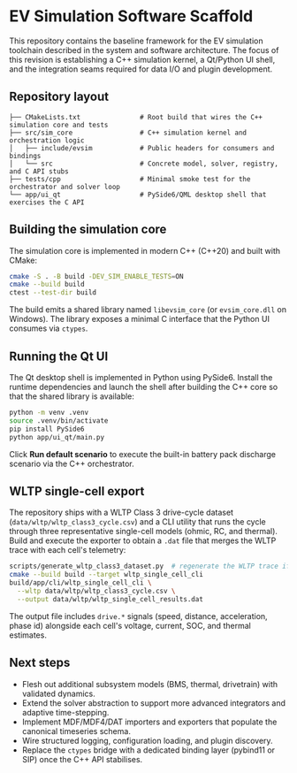 # EV Simulation Software Scaffold

This repository contains the baseline framework for the EV simulation toolchain described in the
system and software architecture. The focus of this revision is establishing a C++ simulation
kernel, a Qt/Python UI shell, and the integration seams required for data I/O and plugin
development.

## Repository layout

```
├── CMakeLists.txt               # Root build that wires the C++ simulation core and tests
├── src/sim_core                 # C++ simulation kernel and orchestration logic
│   ├── include/evsim            # Public headers for consumers and bindings
│   └── src                      # Concrete model, solver, registry, and C API stubs
├── tests/cpp                    # Minimal smoke test for the orchestrator and solver loop
└── app/ui_qt                    # PySide6/QML desktop shell that exercises the C API
```

## Building the simulation core

The simulation core is implemented in modern C++ (C++20) and built with CMake:

```bash
cmake -S . -B build -DEV_SIM_ENABLE_TESTS=ON
cmake --build build
ctest --test-dir build
```

The build emits a shared library named `libevsim_core` (or `evsim_core.dll` on Windows). The
library exposes a minimal C interface that the Python UI consumes via `ctypes`.

## Running the Qt UI

The Qt desktop shell is implemented in Python using PySide6. Install the runtime dependencies and
launch the shell after building the C++ core so that the shared library is available:

```bash
python -m venv .venv
source .venv/bin/activate
pip install PySide6
python app/ui_qt/main.py
```

Click **Run default scenario** to execute the built-in battery pack discharge scenario via the
C++ orchestrator.

## WLTP single-cell export

The repository ships with a WLTP Class 3 drive-cycle dataset (`data/wltp/wltp_class3_cycle.csv`) and
a CLI utility that runs the cycle through three representative single-cell models (ohmic, RC, and
thermal). Build and execute the exporter to obtain a `.dat` file that merges the WLTP trace with
each cell's telemetry:

```bash
scripts/generate_wltp_class3_dataset.py  # regenerate the WLTP trace if required
cmake --build build --target wltp_single_cell_cli
build/app/cli/wltp_single_cell_cli \
  --wltp data/wltp/wltp_class3_cycle.csv \
  --output data/wltp/wltp_single_cell_results.dat
```

The output file includes `drive.*` signals (speed, distance, acceleration, phase id) alongside each
cell's voltage, current, SOC, and thermal estimates.

## Next steps

- Flesh out additional subsystem models (BMS, thermal, drivetrain) with validated dynamics.
- Extend the solver abstraction to support more advanced integrators and adaptive time-stepping.
- Implement MDF/MDF4/DAT importers and exporters that populate the canonical timeseries schema.
- Wire structured logging, configuration loading, and plugin discovery.
- Replace the `ctypes` bridge with a dedicated binding layer (pybind11 or SIP) once the C++ API
  stabilises.
